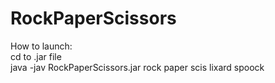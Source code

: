 # RockPaperScissors
How to launch:<br>
cd to .jar file<br>
java -jav RockPaperScissors.jar rock paper scis lixard spoock
